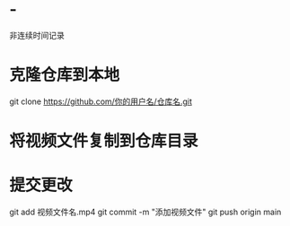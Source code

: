 # -
非连续时间记录
# 克隆仓库到本地
git clone https://github.com/你的用户名/仓库名.git

# 将视频文件复制到仓库目录
# 提交更改
git add 视频文件名.mp4
git commit -m "添加视频文件"
git push origin main
